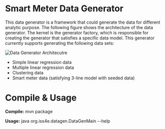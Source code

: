 Smart Meter Data Generator
======================
This data generator is a framework that could generate the data for different analytic purpose. The following figure shows the architecture of the data generator. The kernel is the generator factory, which is responsible for creating the generator that satisfies a specific data model. This generator currently supports generating the following data sets:

![Data Generator Architecutre](https://www.dropbox.com/s/65ru3c5ile4anm0/architecture.png?dl=0 "Data generator")

* Simple linear regression data
* Multiple linear regression data
* Clustering data
* Smart meter data (satisfying 3-line model with seeded data)

Compile & Usage
=====================
**Compile:** mvn package

**Usage:** java org.iss4e.datagen.DataGenMain --help
